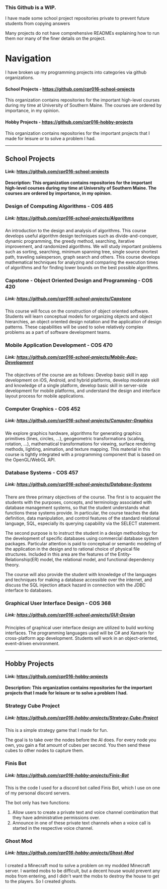 ### This Github is a WIP.
I have made some school project repositories private to prevent future students from copying answers

Many projects do not have comprehensive READMEs explaining how to run them nor many of the finer details on the project.




# Navigation
I have broken up my programming projects into categories via github organizations.

#### School Projects - https://github.com/cpr016-school-projects
This organization contains repositories for the important high-level courses during my time at University of Southern Maine. The courses are ordered by importance, in my opinion.


#### Hobby Projects - https://github.com/cpr016-hobby-projects
This organization contains repositories for the important projects that I made for leisure or to solve a problem I had. 

---

## School Projects
#### Link: https://github.com/cpr016-school-projects
#### Description: This organization contains repositories for the important high-level courses during my time at University of Southern Maine. The courses are ordered by importance, in my opinion.

### Design of Computing Algorithms - COS 485 
##### Link: https://github.com/cpr016-school-projects/Algorithms
An introduction to the design and analysis of algorithms. This course develops useful algorithm design techniques such as divide-and-conquer, dynamic programming, the greedy method, searching, iterative improvement, and randomized algorithms. We will study important problems such as sorting, searching, minimum spanning tree, single source shortest path, traveling salesperson, graph search and others. This course develops mathematical techniques for analyzing and comparing the execution times of algorithms and for finding lower bounds on the best possible algorithms.

### Capstone - Object Oriented Design and Programming - COS 420
##### Link: https://github.com/cpr016-school-projects/Capstone
This course will focus on the construction of object oriented software. Students will learn conceptual models for organizing objects and object hierarchies, an object oriented design notation and the application of design patterns. These capabilities will be used to solve relatively complex problems as a part of software development teams.

### Mobile Application Development - COS 470
##### Link: https://github.com/cpr016-school-projects/Mobile-App-Development
The objectives of the course are as follows: Develop basic skill in app development on iOS, Android, and hybrid platforms, develop moderate skill and knowledge of a single platform, develop basic skill in server-side development for mobile platforms, and understand the design and interface layout process for mobile applications.

### Computer Graphics - COS 452
##### Link: https://github.com/cpr016-school-projects/Computer-Graphics
We explore graphics hardware, algorithms for generating graphics primitives (lines, circles, ...), geogeometric transformations (scaling, rotation, ...), mathematical transformations for viewing, surface rendering methods, lighting, animation, and texture mapping. This material in this course is tightly integrated with a programming component that is based on the OpenGL/WebGL API.

### Database Systems - COS 457
##### Link: https://github.com/cpr016-school-projects/Database-Systems
There are three primary objectives of the course. The first is to acquaint the students with the purposes, concepts, and terminology associated with database management systems, so that the student understands what functions these systems provide. In particular, the course teaches the data definition, data manipulation, and control features of the standard relational language, SQL, especially its querying capability via the SELECT statement.

The second purpose is to instruct the student in a design methodology for the development of specific databases using commercial database system packages. Particular attention is paid to conceptual or semantic modeling of the application in the design and to rational choice of physical file structures. Included in this area are the features of the Entity-Relationship(ER) model, the relational model, and functional dependency theory.

The course will also provide the student with knowledge of the languages and techniques for making a database accessible over the internet, and discuss the SQL injection attack hazard in connection with the JDBC interface to databases.

### Graphical User Interface Design - COS 368
##### Link: https://github.com/cpr016-school-projects/GUI-Design
Principles of graphical user interface design are utilized to build working interfaces. The programming languages used will be C# and Xamarin for cross-platform app development. Students will work in an object-oriented, event-driven environment. 



---

## Hobby Projects
#### Link: https://github.com/cpr016-hobby-projects
#### Description: This organization contains repositories for the important projects that I made for leisure or to solve a problem I had. 

### Strategy Cube Project
##### Link: https://github.com/cpr016-hobby-projects/Strategy-Cube-Project
This is a simple strategy game that I made for fun. 

The goal is to take over the nodes before the AI does. For every node you own, you gain a flat amount of cubes per second. You then send these cubes to other nodes to capture them. 

### Finis Bot
##### Link: https://github.com/cpr016-hobby-projects/Finis-Bot
This is the code I used for a discord bot called Finis Bot, which I use on one of my personal discord servers.

The bot only has two functions:
1. Allow users to create a private text and voice channel combination that they have administrative permissions over.
1. Announce in one of these private text channels when a voice call is started in the respective voice channel. 

### Ghost Mod
##### Link: https://github.com/cpr016-hobby-projects/Ghost-Mod
I created a Minecraft mod to solve a problem on my modded Minecraft server. I wanted mobs to be difficult, but a decent house would prevent any mobs from entering, and I didn't want the mobs to destroy the house to get to the players. So I created ghosts.
